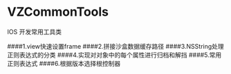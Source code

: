 # VZCommonTools
IOS 开发常用工具类

####1.view快速设置frame
####2.拼接沙盒数据缓存路径
####3.NSString处理正则表达式的分类
####4.实现对对象中的每个属性进行归档和解挡
####5.常用正则表达式
####6.根据版本选择根控制器
